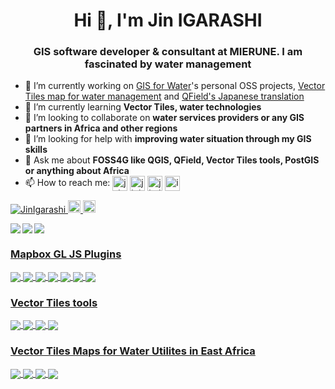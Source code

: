 <h1 align="center">Hi 👋, I'm Jin IGARASHI</h1>
<h3 align="center">GIS software developer & consultant at MIERUNE. I am fascinated by water management</h3>

- 🔭 I’m currently working on [GIS for Water](https://github.com/watergis)'s personal OSS projects, [Vector Tiles map for water management](https://docs.water-gis.com/) and [QField's Japanese translation](https://qfield.org/docs/ja/)
- 🌱 I’m currently learning **Vector Tiles, water technologies**
- 👯 I’m looking to collaborate on **water services providers or any GIS partners in Africa and other regions**
- 🤔 I’m looking for help with **improving water situation through my GIS skills**
- 💬 Ask me about **FOSS4G like QGIS, QField, Vector Tiles tools, PostGIS or anything about Africa**
- 📫 How to reach me: 
  <a href="http://twitter.com/j_igarashi" target="blank"><img align="center" src="https://cdn.jsdelivr.net/npm/simple-icons@3.0.1/icons/twitter.svg" alt="j_igarashi" height="24" width="24" /></a>
  <a href="https://www.linkedin.com/in/jinigarashi" target="blank"><img align="center" src="https://cdn.jsdelivr.net/npm/simple-icons@3.0.1/icons/linkedin.svg" alt="jinigarashi" height="24" width="24" /></a>
  <a href="https://www.facebook.com/jin.igarashi" target="blank"><img align="center" src="https://cdn.jsdelivr.net/npm/simple-icons@3.0.1/icons/facebook.svg" alt="jin.igarashi" height="24" width="24" /></a>
  <a href="https://www.instagram.com/igarashi.jin" target="blank"><img align="center" src="https://cdn.jsdelivr.net/npm/simple-icons@3.0.1/icons/instagram.svg" alt="igarashi.jin" height="24" width="24" /></a>

<p align="left"> 
  <a href="https://github.com/JinIgarashi/JinIgarashi/">
    <img src="https://komarev.com/ghpvc/?username=JinIgarashi" alt="JinIgarashi" />
  </a>
  <a href="http://twitter.com/j_igarashi">
    <img height="20" src="https://img.shields.io/twitter/follow/j_igarashi?label=Twitter&logo=twitter&style=flat" />
  </a>
  <a href="https://github.com/JinIgarashi">
    <img height="20" src="https://img.shields.io/github/followers/JinIgarashi?label=follow&logo=github&style=flat" />
  </a>
</p>

<p>
<a href="https://github.com/anuraghazra/github-readme-stats">
  <img align="left" src="https://github-readme-stats.vercel.app/api?username=JinIgarashi&show_icons=true&count_private=true" />
</a>
<a href="https://github.com/anuraghazra/github-readme-stats">
  <img align="left" src="https://github-readme-stats.vercel.app/api/top-langs/?username=JinIgarashi" />
</a>
</p>

<a href="https://github.com/watergis/docs">
  <img align="center" src="https://github-readme-stats.vercel.app/api/pin/?username=watergis&repo=docs"/>
  
### Mapbox GL JS Plugins

<a href="https://github.com/watergis/mapbox-gl-export">
  <img align="center" src="https://github-readme-stats.vercel.app/api/pin/?username=watergis&repo=mapbox-gl-export"/>
  
<a href="https://github.com/watergis/mapbox-gl-legend">
  <img align="center" src="https://github-readme-stats.vercel.app/api/pin/?username=watergis&repo=mapbox-gl-legend"/>
 
<a href="https://github.com/watergis/mapbox-gl-elevation">
  <img align="center" src="https://github-readme-stats.vercel.app/api/pin/?username=watergis&repo=mapbox-gl-elevation"/>
  
<a href="https://github.com/watergis/mapbox-gl-valhalla">
  <img align="center" src="https://github-readme-stats.vercel.app/api/pin/?username=watergis&repo=mapbox-gl-valhalla"/>
  
<a href="https://github.com/watergis/mapbox-gl-pitch-toggle-control">
  <img align="center" src="https://github-readme-stats.vercel.app/api/pin/?username=watergis&repo=mapbox-gl-pitch-toggle-control"/>
  
<a href="https://github.com/watergis/mapbox-gl-popup">
  <img align="center" src="https://github-readme-stats.vercel.app/api/pin/?username=watergis&repo=mapbox-gl-popup"/>

<a href="https://github.com/watergis/mapbox-gl-area-switcher">
  <img align="center" src="https://github-readme-stats.vercel.app/api/pin/?username=watergis&repo=mapbox-gl-area-switcher"/>
  
### Vector Tiles tools
  
<a href="https://github.com/watergis/vt-boilerplate">
  <img align="center" src="https://github-readme-stats.vercel.app/api/pin/?username=watergis&repo=vt-boilerplate"/>
  
<a href="https://github.com/watergis/mapboxgljs-boilerplate">
  <img align="center" src="https://github-readme-stats.vercel.app/api/pin/?username=watergis&repo=mapboxgljs-boilerplate"/>

<a href="https://github.com/watergis/dem2terrainrgb">
  <img align="center" src="https://github-readme-stats.vercel.app/api/pin/?username=watergis&repo=dem2terrainrgb"/>
  
<a href="https://github.com/watergis/terrain-rgb">
  <img align="center" src="https://github-readme-stats.vercel.app/api/pin/?username=watergis&repo=terrain-rgb"/>
  
### Vector Tiles Maps for Water Utilites in East Africa
  
<a href="https://github.com/narwassco/mapbox-gl-js-client">
  <img align="center" src="https://github-readme-stats.vercel.app/api/pin/?username=narwassco&repo=mapbox-gl-js-client"/>
  
<a href="https://github.com/wasac/mapbox-gl-js-client">
  <img align="center" src="https://github-readme-stats.vercel.app/api/pin/?username=wasac&repo=mapbox-gl-js-client"/>
  
<a href="https://github.com/nawasco/mapboxgljs">
  <img align="center" src="https://github-readme-stats.vercel.app/api/pin/?username=nawasco&repo=mapboxgljs"/>
  
<a href="https://github.com/watergis/terrain-rgb">
  <img align="center" src="https://github-readme-stats.vercel.app/api/pin/?username=nakuruwater&repo=mapbox-gl-js-client"/>
  
